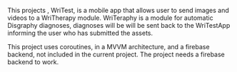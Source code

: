 This projects , WriTest, is a mobile app that allows user to send images and videos to a WriTherapy module. WriTeraphy is a module for automatic Disgraphy diagnoses, diagnoses will be will be sent back to the WriTestApp informing the user who has submitted the assets.

This project uses coroutines, in a MVVM architecture, and a firebase backend, not included in the current project. The project needs a firebase backend to work.
